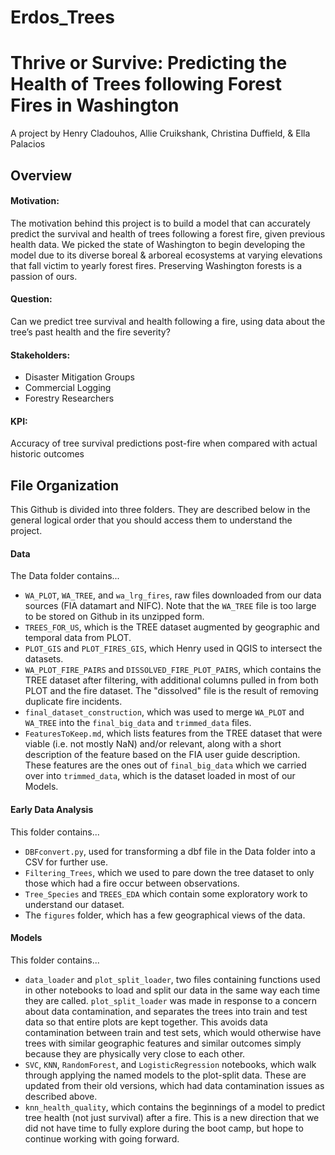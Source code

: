 # Erdos_Trees
# Thrive or Survive: Predicting the Health of Trees following Forest Fires in Washington 
A project by Henry Cladouhos, Allie Cruikshank, Christina Duffield, & Ella Palacios

## Overview
#### Motivation:
The motivation behind this project is to build a model that can accurately predict the survival and health of trees 
following a forest fire, given previous health data. We picked the state of Washington to begin developing the model 
due to its diverse boreal & arboreal ecosystems at varying elevations that fall victim to yearly forest fires. Preserving 
Washington forests is a passion of ours. 

#### Question:
Can we predict tree survival and health following a fire, using data about the tree’s past health and the fire severity?

#### Stakeholders: 
- Disaster Mitigation Groups
- Commercial Logging
- Forestry Researchers

#### KPI:
Accuracy of tree survival predictions post-fire when compared with actual historic outcomes

## File Organization
This Github is divided into three folders. They are described below in the general logical order that you should access them
to understand the project.

#### Data
The Data folder contains...
- `WA_PLOT`, `WA_TREE`, and `wa_lrg_fires`, raw files downloaded from our data sources (FIA datamart and NIFC). Note that the
`WA_TREE` file is too large to be stored on Github in its unzipped form.
- `TREES_FOR_US`, which is the TREE dataset augmented by geographic and temporal data from PLOT.
- `PLOT_GIS` and `PLOT_FIRES_GIS`, which Henry used in QGIS to intersect the datasets.
- `WA_PLOT_FIRE_PAIRS` and `DISSOLVED_FIRE_PLOT_PAIRS`, which contains the TREE dataset after filtering, with additional 
columns pulled in from both PLOT and the fire dataset. The "dissolved" file is the result of removing duplicate fire incidents.
- `final_dataset_construction`, which was used to merge `WA_PLOT` and `WA_TREE` into the `final_big_data` and 
`trimmed_data` files.
- `FeaturesToKeep.md`, which lists features from the TREE dataset that were viable (i.e. not mostly NaN) and/or relevant, 
along with a short description of the feature based on the FIA user guide description. These features are the ones out of 
`final_big_data` which we carried over into `trimmed_data`, which is the dataset loaded in most of our Models.

#### Early Data Analysis
This folder contains...
- `DBFconvert.py`, used for transforming a dbf file in the Data folder into a CSV for further use.
- `Filtering_Trees`, which we used to pare down the tree dataset to only those which had a fire occur between observations.
- `Tree_Species` and `TREES_EDA` which contain some exploratory work to understand our dataset.
- The `figures` folder, which has a few geographical views of the data.

#### Models
This folder contains...
- `data_loader` and `plot_split_loader`, two files containing functions used in other notebooks to load and split our data 
in the same way each time they are called. `plot_split_loader` was made in response to a concern about data contamination, 
and separates the trees into train and test data so that entire plots are kept together. This avoids data contamination 
between train and test sets, which would otherwise have trees with similar geographic features and similar outcomes simply
because they are physically very close to each other.
- `SVC`, `KNN`, `RandomForest`, and `LogisticRegression` notebooks, which walk through applying the named models to the 
plot-split data. These are updated from their old versions, which had data contamination issues as described above.
- `knn_health_quality`, which contains the beginnings of a model to predict tree health (not just survival) after a fire. This 
is a new direction that we did not have time to fully explore during the boot camp, but hope to continue working with going 
forward.

